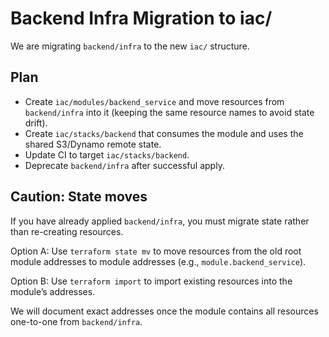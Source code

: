 # Backend Infra Migration to iac/

We are migrating `backend/infra` to the new `iac/` structure.

## Plan
- Create `iac/modules/backend_service` and move resources from `backend/infra` into it (keeping the same resource names to avoid state drift).
- Create `iac/stacks/backend` that consumes the module and uses the shared S3/Dynamo remote state.
- Update CI to target `iac/stacks/backend`.
- Deprecate `backend/infra` after successful apply.

## Caution: State moves
If you have already applied `backend/infra`, you must migrate state rather than re-creating resources.

Option A: Use `terraform state mv` to move resources from the old root module addresses to module addresses (e.g., `module.backend_service`).

Option B: Use `terraform import` to import existing resources into the module’s addresses.

We will document exact addresses once the module contains all resources one-to-one from `backend/infra`.
